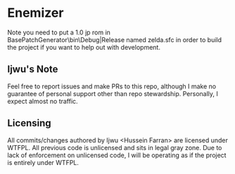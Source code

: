 # Enemizer

Note you need to put a 1.0 jp rom in BasePatchGenerator\bin\Debug|Release named zelda.sfc in order to build the project if you want to help out with development.

## Ijwu's Note

Feel free to report issues and make PRs to this repo, although I make no guarantee of personal support other than repo stewardship. Personally, I expect almost no traffic.


## Licensing

All commits/changes authored by Ijwu \<Hussein Farran\> are licensed under WTFPL. All previous code is unlicensed and sits in legal gray zone. Due to lack of enforcement on unlicensed code, I will be operating as if the project is entirely under WTFPL.
